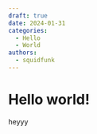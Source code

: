 ```yaml
---
draft: true 
date: 2024-01-31 
categories:
  - Hello
  - World
authors:
  - squidfunk
---
```


# Hello world!
heyyy